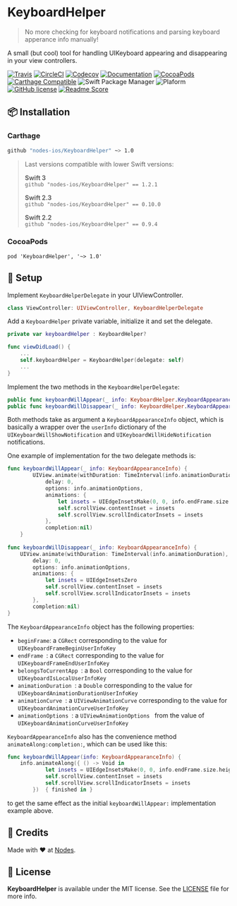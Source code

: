 # KeyboardHelper
> No more checking for keyboard notifications and parsing keyboard apperance info manually!

A small (but cool) tool for handling UIKeyboard appearing and disappearing in your view controllers.

[![Travis](https://img.shields.io/travis/nodes-ios/KeyboardHelper.svg)](https://travis-ci.org/nodes-ios/KeyboardHelper)
[![CircleCI](https://circleci.com/gh/nodes-ios/KeyboardHelper.svg?style=shield)](https://circleci.com/gh/nodes-ios/KeyboardHelper)
[![Codecov](https://img.shields.io/codecov/c/github/nodes-ios/KeyboardHelper.svg)](https://codecov.io/github/nodes-ios/KeyboardHelper)
[![Documentation](https://img.shields.io/cocoapods/metrics/doc-percent/KeyboardHelper.svg)](http://cocoadocs.org/docsets/KeyboardHelper/)
[![CocoaPods](https://img.shields.io/cocoapods/v/KeyboardHelper.svg)](https://cocoapods.org/pods/KeyboardHelper)
[![Carthage Compatible](https://img.shields.io/badge/Carthage-compatible-4BC51D.svg?style=flat)](https://github.com/Carthage/Carthage)
![Swift Package Manager](https://img.shields.io/badge/SPM-compatible-brightgreen.svg)
![Plaform](https://img.shields.io/badge/platform-iOS-lightgrey.svg)
[![GitHub license](https://img.shields.io/badge/license-MIT-blue.svg)](https://github.com/nodes-ios/KeyboardHelper/blob/master/LICENSE)
[![Readme Score](http://readme-score-api.herokuapp.com/score.svg?url=https://github.com/nodes-ios/keyboardhelper)](http://clayallsopp.github.io/readme-score?url=https://github.com/nodes-ios/keyboardhelper)
## 📦 Installation

### Carthage
~~~bash
github "nodes-ios/KeyboardHelper" ~> 1.0
~~~

> Last versions compatible with lower Swift versions:  
>
> **Swift 3**  
> `github "nodes-ios/KeyboardHelper" == 1.2.1`
>
> **Swift 2.3**  
> `github "nodes-ios/KeyboardHelper" == 0.10.0`
>
> **Swift 2.2**  
> `github "nodes-ios/KeyboardHelper" == 0.9.4`

### CocoaPods
~~~
pod 'KeyboardHelper', '~> 1.0'
~~~ 


## 🔧 Setup
Implement `KeyboardHelperDelegate` in your UIViewController.

```swift
class ViewController: UIViewController, KeyboardHelperDelegate
```

Add a `KeyboardHelper` private variable, initialize it and set the delegate.

```swift
private var keyboardHelper : KeyboardHelper?

func viewDidLoad() {
	...
	self.keyboardHelper = KeyboardHelper(delegate: self)
	...
}
```
Implement the two methods in the `KeyboardHelperDelegate`: 

```swift
public func keyboardWillAppear(_ info: KeyboardHelper.KeyboardAppearanceInfo)
public func keyboardWillDisappear(_ info: KeyboardHelper.KeyboardAppearanceInfo)
```

Both methods take as argument a `KeyboardAppearanceInfo` object, which is basically a wrapper over the `userInfo` dictionary of the `UIKeyboardWillShowNotification` and `UIKeyboardWillHideNotification` notifications.

One example of implementation for the two delegate methods is:

```swift
func keyboardWillAppear(_ info: KeyboardAppearanceInfo) {
        UIView.animate(withDuration: TimeInterval(info.animationDuration),
            delay: 0,
            options: info.animationOptions,
            animations: {
                let insets = UIEdgeInsetsMake(0, 0, info.endFrame.size.height, 0)
                self.scrollView.contentInset = insets
                self.scrollView.scrollIndicatorInsets = insets
            },
            completion:nil)
    }
    
func keyboardWillDisappear(_ info: KeyboardAppearanceInfo) {
    UIView.animate(withDuration: TimeInterval(info.animationDuration),
        delay: 0,
        options: info.animationOptions,
        animations: {
            let insets = UIEdgeInsetsZero
            self.scrollView.contentInset = insets
            self.scrollView.scrollIndicatorInsets = insets
        },
        completion:nil)
}
```

The `KeyboardAppearanceInfo` object has the following properties:

* `beginFrame`: a `CGRect` corresponding to the value for `UIKeyboardFrameBeginUserInfoKey`
* `endFrame `: a `CGRect` corresponding to the value for `UIKeyboardFrameEndUserInfoKey`
* `belongsToCurrentApp `: a `Bool` corresponding to the value for `UIKeyboardIsLocalUserInfoKey`
* `animationDuration `: a `Double` corresponding to the value for `UIKeyboardAnimationDurationUserInfoKey`
* `animationCurve `: a `UIViewAnimationCurve` corresponding to the value for `UIKeyboardAnimationCurveUserInfoKey`
* `animationOptions `: a `UIViewAnimationOptions ` from the value of `UIKeyboardAnimationCurveUserInfoKey`

`KeyboardAppearanceInfo` also has the convenience method `animateAlong:completion:`, which can be used like this:

```swift
func keyboardWillAppear(info: KeyboardAppearanceInfo) {
	info.animateAlong({ () -> Void in
            let insets = UIEdgeInsetsMake(0, 0, info.endFrame.size.height, 0)
            self.scrollView.contentInset = insets
            self.scrollView.scrollIndicatorInsets = insets
        })  { finished in }

```
to get the same effect as the initial `keyboardWillAppear:` implementation example above.



## 👥 Credits
Made with ❤️ at [Nodes](http://nodesagency.com).

## 📄 License
**KeyboardHelper** is available under the MIT license. See the [LICENSE](https://github.com/nodes-ios/KeyboardHelper/blob/master/LICENSE) file for more info.
